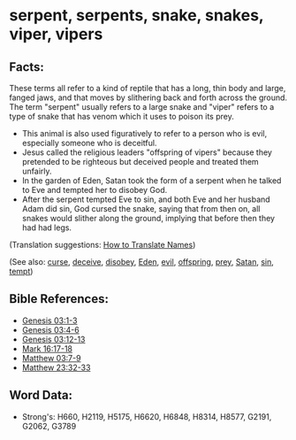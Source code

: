 # serpent, serpents, snake, snakes, viper, vipers #

## Facts: ##

These terms all refer to a kind of reptile that has a long, thin body and large, fanged jaws, and that moves by slithering back and forth across the ground. The term "serpent" usually refers to a large snake and "viper" refers to a type of snake that has venom which it uses to poison its prey.

* This animal is also used figuratively to refer to a person who is evil, especially someone who is deceitful.
* Jesus called the religious leaders "offspring of vipers" because they pretended to be righteous but deceived people and treated them unfairly.
* In the garden of Eden, Satan took the form of a serpent when he talked to Eve and tempted her to disobey God.
* After the serpent tempted Eve to sin, and both Eve and her husband Adam did sin, God cursed the snake, saying that from then on, all snakes would slither along the ground, implying that before then they had had legs.

(Translation suggestions:  [How to Translate Names](rc://en/ta/man/translate/translate-names))

(See also: [curse](../kt/curse.md), [deceive](../other/deceive.md), [disobey](../other/disobey.md), [Eden](../names/eden.md), [evil](../kt/evil.md), [offspring](../other/offspring.md), [prey](../other/prey.md), [Satan](../kt/satan.md), [sin](../kt/sin.md), [tempt](../kt/tempt.md))

## Bible References: ##

* [Genesis 03:1-3](rc://en/tn/help/gen/03/01)
* [Genesis 03:4-6](rc://en/tn/help/gen/03/04)
* [Genesis 03:12-13](rc://en/tn/help/gen/03/12)
* [Mark 16:17-18](rc://en/tn/help/mrk/16/17)
* [Matthew 03:7-9](rc://en/tn/help/mat/03/07)
* [Matthew 23:32-33](rc://en/tn/help/mat/23/32)

## Word Data: ##

* Strong's: H660, H2119, H5175, H6620, H6848, H8314, H8577, G2191, G2062, G3789
